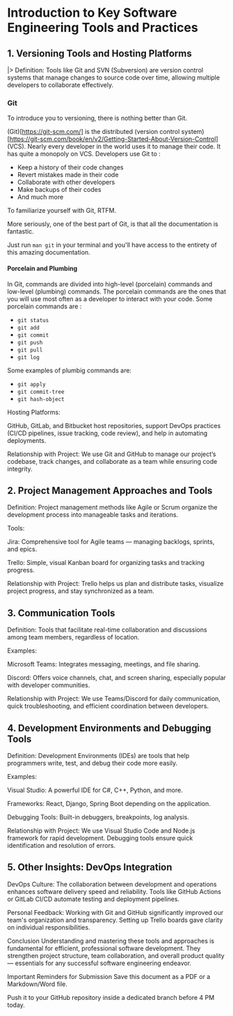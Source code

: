 # Introduction to Key Software Engineering Tools and Practices

## 1. Versioning Tools and Hosting Platforms

|> Definition: Tools like Git and SVN (Subversion) are version control systems that manage changes to source code over time, allowing multiple developers to collaborate effectively.

### Git

To introduce you to versioning, there is nothing better than Git. 

(Git)[https://git-scm.com/] is the distributed (version control system)[https://git-scm.com/book/en/v2/Getting-Started-About-Version-Control] (VCS).
Nearly every developer in the world uses it to manage their code.
It has quite a monopoly on VCS. Developers use Git to :

* Keep a history of their code changes
* Revert mistakes made in their code
* Collaborate with other developers
* Make backups of their codes
* And much more

To familiarize yourself with Git, RTFM.

More seriously, one of the best part of Git, is that all the documentation is fantastic.

Just run `man git` in your terminal and you'll have access to the entirety of this amazing documentation.

#### Porcelain and Plumbing

In Git, commands are divided into high-level (porcelain) commands and low-level (plumbing) commands. The porcelain commands are the ones that you will use most often as a developer to interact with your code. Some porcelain commands are :

* `git status`
* `git add`
* `git commit`
* `git push`
* `git pull`
* `git log`

Some examples of plumbig commands are:

* `git apply`
* `git commit-tree`
* `git hash-object`

Hosting Platforms:

GitHub, GitLab, and Bitbucket host repositories, support DevOps practices (CI/CD pipelines, issue tracking, code review), and help in automating deployments.

Relationship with Project:
We use Git and GitHub to manage our project’s codebase, track changes, and collaborate as a team while ensuring code integrity.

## 2. Project Management Approaches and Tools

Definition: Project management methods like Agile or Scrum organize the development process into manageable tasks and iterations.

Tools:

Jira: Comprehensive tool for Agile teams — managing backlogs, sprints, and epics.

Trello: Simple, visual Kanban board for organizing tasks and tracking progress.

Relationship with Project:
Trello helps us plan and distribute tasks, visualize project progress, and stay synchronized as a team.

## 3. Communication Tools

Definition: Tools that facilitate real-time collaboration and discussions among team members, regardless of location.

Examples:

Microsoft Teams: Integrates messaging, meetings, and file sharing.

Discord: Offers voice channels, chat, and screen sharing, especially popular with developer communities.

Relationship with Project:
We use Teams/Discord for daily communication, quick troubleshooting, and efficient coordination between developers.

## 4. Development Environments and Debugging Tools

Definition: Development Environments (IDEs) are tools that help programmers write, test, and debug their code more easily.

Examples:

Visual Studio: A powerful IDE for C#, C++, Python, and more.

Frameworks: React, Django, Spring Boot depending on the application.

Debugging Tools: Built-in debuggers, breakpoints, log analysis.

Relationship with Project:
We use Visual Studio Code and Node.js framework for rapid development. Debugging tools ensure quick identification and resolution of errors.

## 5. Other Insights: DevOps Integration
DevOps Culture:
The collaboration between development and operations enhances software delivery speed and reliability. Tools like GitHub Actions or GitLab CI/CD automate testing and deployment pipelines.

Personal Feedback:
Working with Git and GitHub significantly improved our team's organization and transparency. Setting up Trello boards gave clarity on individual responsibilities.

Conclusion
Understanding and mastering these tools and approaches is fundamental for efficient, professional software development. They strengthen project structure, team collaboration, and overall product quality — essentials for any successful software engineering endeavor.

Important Reminders for Submission
Save this document as a PDF or a Markdown/Word file.

Push it to your GitHub repository inside a dedicated branch before 4 PM today.
